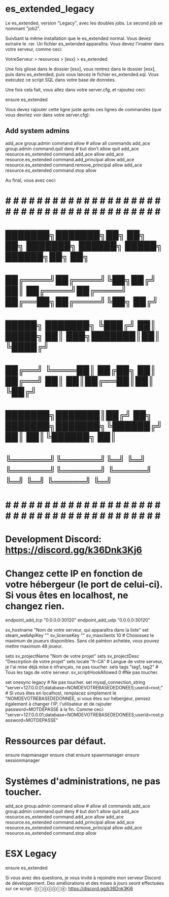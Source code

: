# es_extended_legacy
Le es_extended, version "Legacy", avec les doubles jobs. Le second job se nommant "job2".

Suivbant la même installation que le es_extended normal. Vous devez extraire le .rar. Un fichier es_extended apparaîtra. Vous devez l'insérer dans votre serveur,
comme ceci:

VotreServeur > resources > [esx] > es_extended

Une fois glissé dans le dossier [esx], vous rentrez dans le dossier [esx], puis dans es_extended, puis vous lancez le fichier es_extended.sql. Vous exécutez ce script SQL
dans votre base de données.

Une fois cela fait, vous allez dans votre server.cfg, et rajoutez ceci:

ensure es_extended

Vous devez rajouter cette ligne juste après ces lignes de commandes (que vous devriez voir dans votre server.cfg):

## Add system admins
add_ace group.admin command allow # allow all commands
add_ace group.admin command.quit deny # but don't allow quit
add_ace resource.es_extended command.add_ace allow
add_ace resource.es_extended command.add_principal allow
add_ace resource.es_extended command.remove_principal allow
add_ace resource.es_extended command.stop allow


Au final, vous avez ceci:

# # # # # # # # # # # # # # # # # # # # # # # # # # # # # # # # # # # # # # # # # #
# ███████╗███████╗██╗  ██╗    ██╗     ███████╗ ██████╗  █████╗  ██████╗██╗   ██╗  #
# ██╔════╝██╔════╝╚██╗██╔╝    ██║     ██╔════╝██╔════╝ ██╔══██╗██╔════╝╚██╗ ██╔╝  #
# █████╗  ███████╗ ╚███╔╝     ██║     █████╗  ██║  ███╗███████║██║      ╚████╔╝   #
# ██╔══╝  ╚════██║ ██╔██╗     ██║     ██╔══╝  ██║   ██║██╔══██║██║       ╚██╔╝    #
# ███████╗███████║██╔╝ ██╗    ███████╗███████╗╚██████╔╝██║  ██║╚██████╗   ██║     #
# ╚══════╝╚══════╝╚═╝  ╚═╝    ╚══════╝╚══════╝ ╚═════╝ ╚═╝  ╚═╝ ╚═════╝   ╚═╝     #
# # # # # # # # # # # # # # # # # # # # # # # # # # # # # # # # # # # # # # # # # #
# Development Discord: https://discord.gg/k36Dnk3Kj6

# Changez cette IP en fonction de votre hébergeur (le port de celui-ci). Si vous êtes en localhost, ne changez rien.
endpoint_add_tcp "0.0.0.0:30120"
endpoint_add_udp "0.0.0.0:30120"


sv_hostname "Nom de votre serveur, qui apparaîtra dans la liste"
set steam_webApiKey ""
sv_licenseKey ""
sv_maxclients 10   # Choisissez le maximum de joueurs disponibles. Sans clé patréon achetée, vous pouvez mettre maximum 48 joueur.

sets sv_projectName "Nom de votre projet"
sets sv_projectDesc "Descirption de votre projet"
sets locale "fr-CA" # Langue de votre serveur, je l'ai mise déjà mise e nfrançais, ne pas toucher.
sets tags "tag1, tag2" # Tous les tags de votre serveur.
sv_scriptHookAllowed 0 #Ne pas toucher.

set onesync legacy   # Ne pas toucher.
set mysql_connection_string “server=127.0.0.01;database=NOMDEVOTREBASEDEDONEES;userid=root;” # Si vous êtes en localhost, remplacez simplement le "NOMDEVOTREBASEDEDONNEE, si vous êtes sur hébergeur, pensez également à changer l'IP, l'utilisateur et de rajouter password=MOTDEPASSE à la fin. Comme ceci: "server=127.0.0.01;database=NOMDEVOTREBASEDEDONEES;userid=root;password=MOTDEPASSE"


# Ressources par défaut.
ensure mapmanager
ensure chat
ensure spawnmanager
ensure sessionmanager

# Systèmes d'administrations, ne pas toucher.
add_ace group.admin command allow # allow all commands
add_ace group.admin command.quit deny # but don't allow quit
add_ace resource.es_extended command.add_ace allow
add_ace resource.es_extended command.add_principal allow
add_ace resource.es_extended command.remove_principal allow
add_ace resource.es_extended command.stop allow

# ESX Legacy
ensure es_extended


Si vous avez des questions, je vous invite à rejoindre mon serveur Discord de développement. Des améliorations et des mises à jours seont effectuées sur ce script.
ⓓⓘⓢⓒⓞⓡⓓ: https://discord.gg/k36Dnk3Kj6
